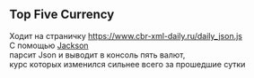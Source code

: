 ## Top Five Currency
Ходит на страничку https://www.cbr-xml-daily.ru/daily_json.js   
С помощью [Jackson](https://github.com/FasterXML/jackson)  
парсит Json и выводит в консоль пять валют,  
курс которых изменился сильнее всего за прошедшие сутки